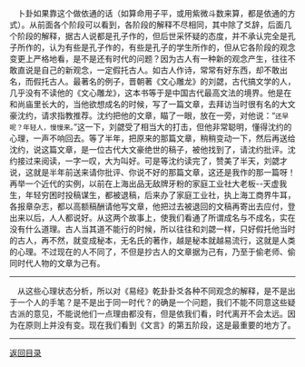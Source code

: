 &emsp;卜卦如果靠这个做依通的话（如算命用子平，或用紫微斗数来算，都是依通的方式）。从前面各个阶段可以看到，各阶段的解释不尽相同，其中除了爻辞，后面几个阶段的解释，据古人说都是孔子作的，但后世采怀疑的态度，并不承认完全是孔子所作的，认为有些是孔子作的，有些是孔子的学生所作的，但从它各阶段的观念变更上严格地看，是不是还有时代的问题？因为古人有一种新的观念产生，往往不敢直说是自己的新观念，一定假托古人。如古人作诗，常常有好东西，却不敢出名，而假托古人。最著名的例子，晋朝著《文心雕龙》的刘勰，古代搞文学的人，几乎没有不读他的《文心雕龙》，这本书等于是中国古代最高文法的境界。他是在和尚庙里长大的，当他欲想成名的时候，写了一篇文章，去拜访当时很有名的大文豪沈约，请求指教推荐。沈约把他的文章，瞄了一眼，放在一旁，对他说：“``还早呢？年轻人，慢慢来。``”这一下，刘勰受了相当大的打击，但他非常聪明，懂得沈约的心理，一声不响回去。等了半年，把原来的那篇文章，稍稍变动一下，然后再送给沈约，说这篇文章，是一位古代大文豪绝世的稿子，被他找到了，请沈约批评。沈约接过来阅读，一字一叹，大为叫好。可是等沈约读完了，赞美了半天，刘勰才说，这就是半年前送来请你批评、你说不好的那篇文章，这还是我作的那一篇呀！再举一个近代的实例，以前在上海出品无敌牌牙粉的家庭工业社大老板--天虚我生，年轻穷困时投稿谋生，都被退稿，后来办了家庭工业社，执上海工商界牛耳，各报章杂志，都以高额稿酬请他写文章，他把过去被退回的文稿再寄出去应付，登出来以后，人人都说好。从这两个故事上，使我们看通了所谓成名与不成名，实在没有什么道理。古人当其道不能行的时候，所以往往和刘勰一样，只好假托他当时的古人，再不然，就变成秘本，无名氏的著作，越是秘本就越易流行，这就是人类的心理。不过现在的人不同了，不但是抄古人的文章据为己有，乃至于偷老师、偷同时代人物的文章为己有。
___
&emsp;从这些心理状态分析，所以对《易经》乾卦卦爻各种不同观念的解释，是不是出于一个人的手笔？是不是出于同一时代？的确是一个问题，我们不能不同意这些疑古派的意见，不能说他们一点理由都没有，但是依我们看，时代离开不会太远。因为在原则上并没有变。现在我们看到《文言》的第五阶段，这是最重要的地方了。
___
[返回目录](../../master/README.md#目录)